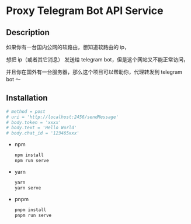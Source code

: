 # Proxy Telegram Bot API Service

## Description

如果你有一台国内公网的软路由，想知道软路由的 ip，

想把 ip（或者其它消息） 发送给 telegram bot，但是这个网站又不能正常访问，

并且你在国外有一台服务器，那么这个项目可以帮助你，代理转发到 telegram bot ～

## Installation

```sh
# method = post
# uri = 'http://localhost:2456/sendMessage'
# body.token = 'xxxx'
# body.text = 'Hello World'
# body.chat_id = '123465xxx'
```

- npm

  ```bash
  npm install
  npm run serve
  ```

- yarn

  ```bash
  yarn
  yarn serve
  ```

- pnpm
  ```bash
  pnpm install
  pnpm run serve
  ```
